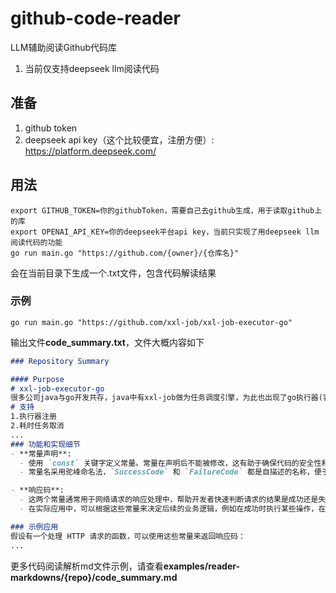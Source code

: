 # github-code-reader
LLM辅助阅读Github代码库
1. 当前仅支持deepseek llm阅读代码
## 准备
1. github token
2. deepseek api key（这个比较便宜，注册方便）: https://platform.deepseek.com/
## 用法

```shell
export GITHUB_TOKEN=你的githubToken，需要自己去github生成，用于读取github上的库
export OPENAI_API_KEY=你的deepseek平台api key，当前只实现了用deepseek llm 阅读代码的功能
go run main.go "https://github.com/{owner}/{仓库名}"
```

会在当前目录下生成一个.txt文件，包含代码解读结果

### 示例
```
go run main.go "https://github.com/xxl-job/xxl-job-executor-go"
```

输出文件**code_summary.txt**，文件大概内容如下
```md
### Repository Summary

#### Purpose
# xxl-job-executor-go
很多公司java与go开发共存，java中有xxl-job做为任务调度引擎，为此也出现了go执行器(客户端)，使用起来比较简单：
# 支持
1.执行器注册
2.耗时任务取消
...
### 功能和实现细节
- **常量声明**:
  - 使用 `const` 关键字定义常量。常量在声明后不能被修改，这有助于确保代码的安全性和稳定性。
  - 常量名采用驼峰命名法，`SuccessCode` 和 `FailureCode` 都是自描述的名称，便于理解其用途。

- **响应码**:
  - 这两个常量通常用于网络请求的响应处理中，帮助开发者快速判断请求的结果是成功还是失败。
  - 在实际应用中，可以根据这些常量来决定后续的业务逻辑，例如在成功时执行某些操作，在失败时进行错误处理或重试。

### 示例应用
假设有一个处理 HTTP 请求的函数，可以使用这些常量来返回响应码：
...
```
更多代码阅读解析md文件示例，请查看**examples/reader-markdowns/{repo}/code_summary.md**